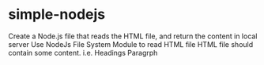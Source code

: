 # simple-nodejs
Create a Node.js file that reads the HTML file, and return the
content in local server
Use NodeJs File System Module to read HTML file
HTML file should contain some content.
i.e.
 Headings
 Paragrph
